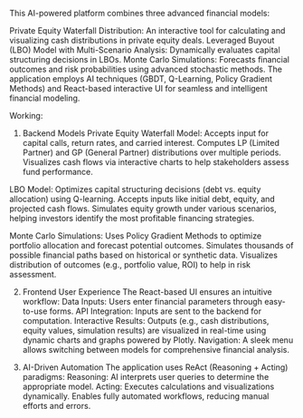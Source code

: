This AI-powered platform combines three advanced financial models:

Private Equity Waterfall Distribution: An interactive tool for calculating and visualizing cash distributions in private equity deals.
Leveraged Buyout (LBO) Model with Multi-Scenario Analysis: Dynamically evaluates capital structuring decisions in LBOs.
Monte Carlo Simulations: Forecasts financial outcomes and risk probabilities using advanced stochastic methods.
The application employs AI techniques (GBDT, Q-Learning, Policy Gradient Methods) and React-based interactive UI for seamless and intelligent financial modeling.

Working:
1. Backend Models
Private Equity Waterfall Model:
Accepts input for capital calls, return rates, and carried interest.
Computes LP (Limited Partner) and GP (General Partner) distributions over multiple periods.
Visualizes cash flows via interactive charts to help stakeholders assess fund performance.

LBO Model:
Optimizes capital structuring decisions (debt vs. equity allocation) using Q-learning.
Accepts inputs like initial debt, equity, and projected cash flows.
Simulates equity growth under various scenarios, helping investors identify the most profitable financing strategies.

Monte Carlo Simulations:
Uses Policy Gradient Methods to optimize portfolio allocation and forecast potential outcomes.
Simulates thousands of possible financial paths based on historical or synthetic data.
Visualizes distribution of outcomes (e.g., portfolio value, ROI) to help in risk assessment.

2. Frontend User Experience
The React-based UI ensures an intuitive workflow:
Data Inputs: Users enter financial parameters through easy-to-use forms.
API Integration: Inputs are sent to the backend for computation.
Interactive Results: Outputs (e.g., cash distributions, equity values, simulation results) are visualized in real-time using dynamic charts and graphs powered by Plotly.
Navigation: A sleek menu allows switching between models for comprehensive financial analysis.

3. AI-Driven Automation
The application uses ReAct (Reasoning + Acting) paradigms:
Reasoning: AI interprets user queries to determine the appropriate model.
Acting: Executes calculations and visualizations dynamically.
Enables fully automated workflows, reducing manual efforts and errors.
